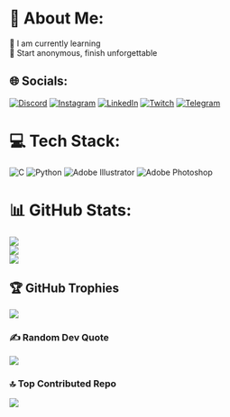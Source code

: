 # 💫 About Me:
🌱 I am currently learning<br>🤖 Start anonymous, finish unforgettable


## 🌐 Socials:
[![Discord](https://img.shields.io/badge/Discord-%237289DA.svg?logo=discord&logoColor=white)](https://discord.gg/padhosien) [![Instagram](https://img.shields.io/badge/Instagram-%23E4405F.svg?logo=Instagram&logoColor=white)](https://instagram.com/pad_hosien) [![LinkedIn](https://img.shields.io/badge/LinkedIn-%230077B5.svg?logo=linkedin&logoColor=white)](https://linkedin.com/in/hossein--mortazavi) [![Twitch](https://img.shields.io/badge/Twitch-%239146FF.svg?logo=Twitch&logoColor=white)](https://twitch.tv/padhosien) [![Telegram](https://img.shields.io/badge/Telegram-2CA5E0?style=for-the-badge&logo=telegram&logoColor=white)](https://t.me/Padhosien)


# 💻 Tech Stack:
![C](https://img.shields.io/badge/c-%2300599C.svg?style=for-the-badge&logo=c&logoColor=white) ![Python](https://img.shields.io/badge/python-3670A0?style=for-the-badge&logo=python&logoColor=ffdd54) ![Adobe Illustrator](https://img.shields.io/badge/adobeillustrator-%23FF9A00.svg?style=for-the-badge&logo=adobeillustrator&logoColor=white) ![Adobe Photoshop](https://img.shields.io/badge/adobephotoshop-%2331A8FF.svg?style=for-the-badge&logo=adobephotoshop&logoColor=white)
# 📊 GitHub Stats:
![](https://github-readme-stats.vercel.app/api?username=padhossein&theme=blue-green&hide_border=false&include_all_commits=false&count_private=false)<br/>
![](https://github-readme-streak-stats.herokuapp.com/?user=padhossein&theme=blue-green&hide_border=false)<br/>
![](https://github-readme-stats.vercel.app/api/top-langs/?username=padhossein&theme=blue-green&hide_border=false&include_all_commits=false&count_private=false&layout=compact)

## 🏆 GitHub Trophies
![](https://github-profile-trophy.vercel.app/?username=padhossein&theme=radical&no-frame=false&no-bg=false&margin-w=4)

### ✍️ Random Dev Quote
![](https://quotes-github-readme.vercel.app/api?type=horizontal&theme=radical)

### 🔝 Top Contributed Repo
![](https://github-contributor-stats.vercel.app/api?username=padhossein&limit=5&theme=dark&combine_all_yearly_contributions=true)

